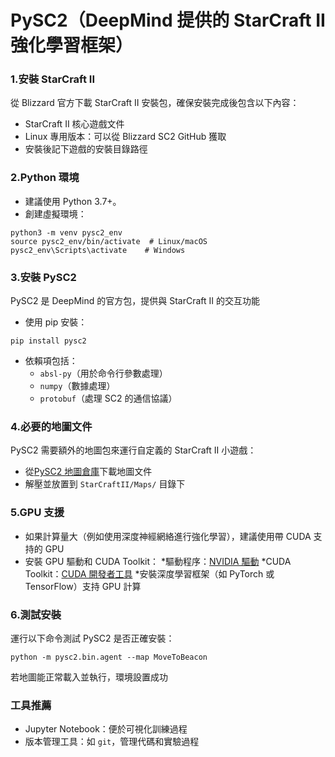 # PySC2（DeepMind 提供的 StarCraft II 強化學習框架） 
### 1.安裝 StarCraft II
從 Blizzard 官方下載 StarCraft II 安裝包，確保安裝完成後包含以下內容：
* StarCraft II 核心遊戲文件
* Linux 專用版本：可以從 Blizzard SC2 GitHub 獲取
* 安裝後記下遊戲的安裝目錄路徑

### 2.Python 環境
* 建議使用 Python 3.7+。
* 創建虛擬環境：
```
python3 -m venv pysc2_env
source pysc2_env/bin/activate  # Linux/macOS
pysc2_env\Scripts\activate    # Windows
```

### 3.安裝 PySC2
PySC2 是 DeepMind 的官方包，提供與 StarCraft II 的交互功能
* 使用 pip 安裝：
```
pip install pysc2
```
* 依賴項包括：
  * `absl-py`（用於命令行參數處理）
  * `numpy`（數據處理）
  * `protobuf`（處理 SC2 的通信協議）
    
### 4.必要的地圖文件
PySC2 需要額外的地圖包來運行自定義的 StarCraft II 小遊戲：
* 從[PySC2 地圖倉庫](https://github.com/google-deepmind/pysc2/releases)下載地圖文件
* 解壓並放置到 `StarCraftII/Maps/` 目錄下

### 5.GPU 支援
* 如果計算量大（例如使用深度神經網絡進行強化學習），建議使用帶 CUDA 支持的 GPU
* 安裝 GPU 驅動和 CUDA Toolkit：
  *驅動程序：[NVIDIA 驅動](https://www.nvidia.com/en-us/drivers/)
  *CUDA Toolkit：[CUDA 開發者工具](https://developer.nvidia.com/cuda-downloads)
  *安裝深度學習框架（如 PyTorch 或 TensorFlow）支持 GPU 計算

### 6.測試安裝
運行以下命令測試 PySC2 是否正確安裝：
```
python -m pysc2.bin.agent --map MoveToBeacon
```
若地圖能正常載入並執行，環境設置成功

### 工具推薦
* Jupyter Notebook：便於可視化訓練過程
* 版本管理工具：如 `git`，管理代碼和實驗過程
